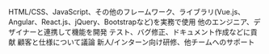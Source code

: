 HTML/CSS、JavaScript、その他のフレームワーク、ライブラリ(Vue.js、Angular、React.js、jQuery、Bootstrapなど)を実務で使用
他のエンジニア、デザイナーと連携して機能を開発
テスト、バグ修正、ドキュメント作成などに貢献
顧客と仕様について議論
新人/インターン向け研修、他チームへのサポート